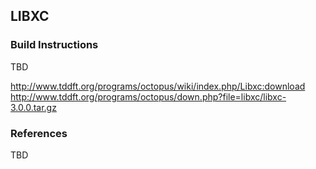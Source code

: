 ## LIBXC

### Build Instructions
TBD

http://www.tddft.org/programs/octopus/wiki/index.php/Libxc:download
http://www.tddft.org/programs/octopus/down.php?file=libxc/libxc-3.0.0.tar.gz


### References
TBD
